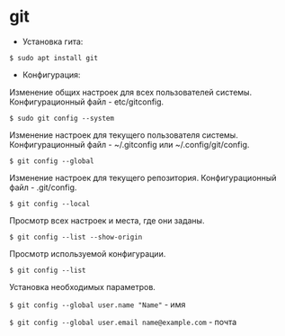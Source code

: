 # git
* Установка гита:

`$ sudo apt install git`

* Конфигурация:

Изменение общих настроек для всех пользователей системы.
Конфигурационный файл - etc/gitconfig.

`$ sudo git config --system`

Изменение настроек для текущего пользователя системы.
Конфигурационный файл - ~/.gitconfig или ~/.config/git/config.

`$ git config --global`

Изменение настроек для текущего репозитория.
Конфигурационный файл - .git/config.

`$ git config --local`

Просмотр всех настроек и места, где они заданы.

`$ git config --list --show-origin`

Просмотр используемой конфигурации.

`$ git config --list`

Установка необходимых параметров.

`$ git config --global user.name "Name"` - имя

`$ git config --global user.email name@example.com` - почта